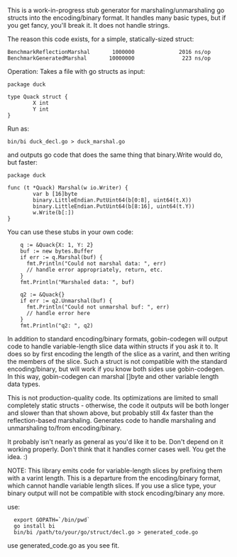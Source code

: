 This is a work-in-progress stub generator for marshaling/unmarshaling go structs into the encoding/binary format. It handles many basic types, but if you get fancy, you'll break it. It does not handle strings.

The reason this code exists, for a simple, statically-sized struct:

```
BenchmarkReflectionMarshal       1000000              2016 ns/op
BenchmarkGeneratedMarshal       10000000               223 ns/op
```

Operation: Takes a file with go structs as input:

```
package duck

type Quack struct {
        X int
        Y int
}
```

Run as:

```
bin/bi duck_decl.go > duck_marshal.go
```
and outputs go code that does the same thing that binary.Write would do, but faster:

```
package duck

func (t *Quack) Marshal(w io.Writer) {
        var b [16]byte
        binary.LittleEndian.PutUint64(b[0:8], uint64(t.X))
        binary.LittleEndian.PutUint64(b[8:16], uint64(t.Y))
        w.Write(b[:])
}
```
You can use these stubs in your own code:

```
    q := &Quack{X: 1, Y: 2}
    buf := new bytes.Buffer
    if err := q.Marshal(buf) {
      fmt.Println("Could not marshal data: ", err)
      // handle error appropriately, return, etc.
    }
    fmt.Println("Marshaled data: ", buf)

    q2 := &Quack{}
    if err := q2.Unmarshal(buf) {
      fmt.Println("Could not unmarshal buf: ", err)
      // handle error here
    }
    fmt.Println("q2: ", q2)
```
In addition to standard encoding/binary formats, gobin-codegen will output code to handle variable-length slice data within structs if you ask it to. It does so by first encoding the length of the slice as a varint, and then writing the members of the slice. Such a struct is not compatible with the standard encoding/binary, but will work if you know both sides use gobin-codegen. In this way, gobin-codegen can marshal []byte and other variable length data types.

This is not production-quality code. Its optimizations are limited to small completely static structs - otherwise, the code it outputs will be both longer and slower than that shown above, but probably still 4x faster than the reflection-based marshaling.
Generates code to handle marshaling and unmarshaling to/from 
encoding/binary.

It probably isn't nearly as general as you'd like it to be.
Don't depend on it working properly.  Don't think that it
handles corner cases well.  You get the idea. :)

NOTE:  This library emits code for variable-length slices
by prefixing them with a varint length.  This is a departure
from the encoding/binary format, which cannot handle variable
length slices.  If you use a slice type, your binary output
will not be compatible with stock encoding/binary any more.

use:
```
  export GOPATH=`/bin/pwd`
  go install bi
  bin/bi /path/to/your/go/struct/decl.go > generated_code.go
```

  use generated_code.go as you see fit.
